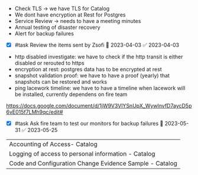 * Check TLS -> we have TLS for Catalog
* We dont have encryption at Rest for Postgres
* Service Review -> needs to have a meeting minutes
* Annual testing of disaster recovery
* Alert for backup failures
- [x] #task Review the items sent by Zsofi 📅 2023-04-03 ✅ 2023-04-03

- http disabled investigate: we have to check if the http transit is either disabled or rerouted to https
- encryption at rest: postgres data has to be encrypted at rest 
- snapshot validation proof: we have to have a proof (yearly) that snapshots can be restored and works
- ping lacework timeline: we have to have a timeline when lacework will be installed, currently dependens on fire team


https://docs.google.com/document/d/1jW9V3VlYSnUpX_WywInvfD7aycD5p6vE015f7LMh9qc/edit#

- [x] #task Ask fire team to test our monitors for backup failures 📅 2023-05-31 ✅ 2023-05-25



|   |
|---|
|Accounting of Access- Catalog|
|Logging of access to personal information - Catalog|
|Code and Configuration Change Evidence Sample - Catalog|